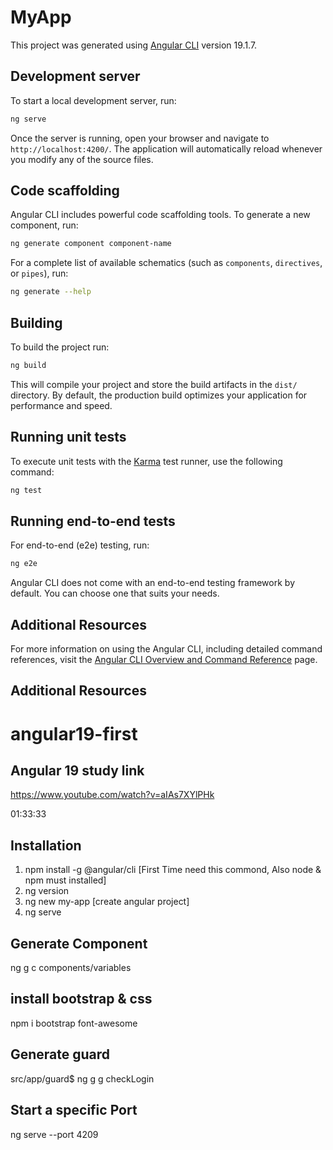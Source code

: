 # MyApp

This project was generated using [Angular CLI](https://github.com/angular/angular-cli) version 19.1.7.

## Development server

To start a local development server, run:

```bash
ng serve
```

Once the server is running, open your browser and navigate to `http://localhost:4200/`. The application will automatically reload whenever you modify any of the source files.

## Code scaffolding

Angular CLI includes powerful code scaffolding tools. To generate a new component, run:

```bash
ng generate component component-name
```

For a complete list of available schematics (such as `components`, `directives`, or `pipes`), run:

```bash
ng generate --help
```

## Building

To build the project run:

```bash
ng build
```

This will compile your project and store the build artifacts in the `dist/` directory. By default, the production build optimizes your application for performance and speed.

## Running unit tests

To execute unit tests with the [Karma](https://karma-runner.github.io) test runner, use the following command:

```bash
ng test
```

## Running end-to-end tests

For end-to-end (e2e) testing, run:

```bash
ng e2e
```

Angular CLI does not come with an end-to-end testing framework by default. You can choose one that suits your needs.

## Additional Resources

For more information on using the Angular CLI, including detailed command references, visit the [Angular CLI Overview and Command Reference](https://angular.dev/tools/cli) page.



## Additional Resources
# angular19-first
## Angular 19 study link
https://www.youtube.com/watch?v=aIAs7XYlPHk

01:33:33

## Installation
1. npm install -g @angular/cli [First Time need this commond, Also node & npm must installed]
2. ng version
3. ng new my-app  [create angular project]
4. ng serve
## Generate Component
 ng g c components/variables
 ## install bootstrap & css
 npm i bootstrap font-awesome
 ## Generate guard
 src/app/guard$ ng g g checkLogin
 ## Start a specific Port
  ng serve --port 4209
